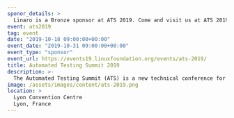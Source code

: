 ```yaml
---
sponor_details: >
  Linaro is a Bronze sponsor at ATS 2019. Come and visit us at ATS 2019 to learn more!
event: ats2019
tag: event
date: "2019-10-18 09:00:00+00:00"
event_date: "2019-10-31 09:00:00+00:00"
event_type: "sponsor"
event_url: https://events19.linuxfoundation.org/events/ats-2019/
title: Automated Testing Summit 2019
description: >-
  The Automated Testing Summit (ATS) is a new technical conference for companies and developers doing automated testing of Open Source products, particularly Linux-based products and services. It is dedicated to sharing knowledge, techniques, and standards for Open Source Quality Assurance.
image: /assets/images/content/ats-2019.png
location: >
  Lyon Convention Centre
  Lyon, France
---
```

